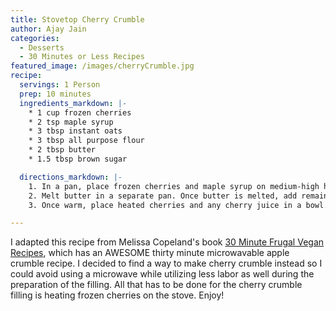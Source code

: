 ```yaml
---
title: Stovetop Cherry Crumble
author: Ajay Jain
categories:
  - Desserts
  - 30 Minutes or Less Recipes
featured_image: /images/cherryCrumble.jpg
recipe:
  servings: 1 Person
  prep: 10 minutes
  ingredients_markdown: |-
    * 1 cup frozen cherries
    * 2 tsp maple syrup
    * 3 tbsp instant oats
    * 3 tbsp all purpose flour
    * 2 tbsp butter
    * 1.5 tbsp brown sugar

  directions_markdown: |-
    1. In a pan, place frozen cherries and maple syrup on medium-high heat.
    2. Melt butter in a separate pan. Once butter is melted, add remaining ingredients and mix. Mix ingredients frequently and let cook for around five minutes until the oat mixture is golden brown and toasted.
    3. Once warm, place heated cherries and any cherry juice in a bowl. Top with the crumble from the stove and serve.

---
```

I adapted this recipe from Melissa Copeland's book [30 Minute Frugal Vegan Recipes](https://www.amazon.com/30-Minute-Frugal-Vegan-Recipes-Plant-Based-ebook/dp/B07KW1JQ5J/ref=sr_1_2?crid=2DKVGE0ZGVG3A&dchild=1&keywords=30+minute+frugal+vegan+recipes&qid=1585894818&sprefix=30+minute+frugal+%2Caps%2C171&sr=8-2), which has an AWESOME thirty minute microwavable apple crumble recipe. I decided to find a way to make cherry crumble instead so I could avoid using a microwave while utilizing less labor as well during the preparation of the filling. All that has to be done for the cherry crumble filling is heating frozen cherries on the stove. Enjoy!
